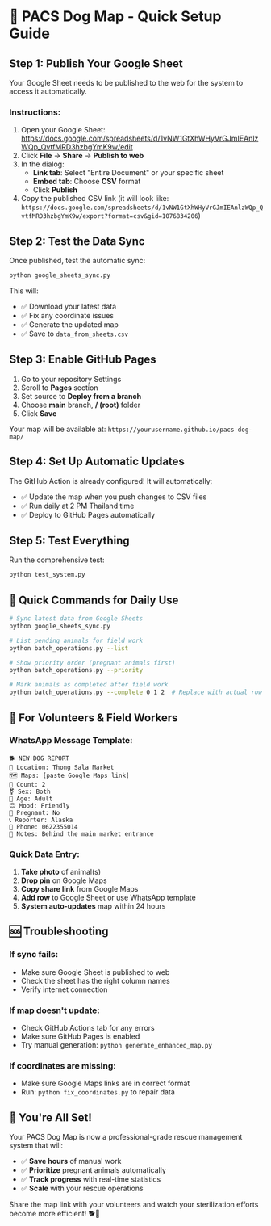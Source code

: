 # 🚀 PACS Dog Map - Quick Setup Guide

## Step 1: Publish Your Google Sheet

Your Google Sheet needs to be published to the web for the system to access it automatically.

### Instructions:
1. Open your Google Sheet: https://docs.google.com/spreadsheets/d/1vNW1GtXhWHyVrGJmIEAnlzWQp_QvtfMRD3hzbgYmK9w/edit
2. Click **File** → **Share** → **Publish to web**
3. In the dialog:
   - **Link tab**: Select "Entire Document" or your specific sheet
   - **Embed tab**: Choose **CSV** format
   - Click **Publish**
4. Copy the published CSV link (it will look like: `https://docs.google.com/spreadsheets/d/1vNW1GtXhWHyVrGJmIEAnlzWQp_QvtfMRD3hzbgYmK9w/export?format=csv&gid=1076834206`)

## Step 2: Test the Data Sync

Once published, test the automatic sync:

```bash
python google_sheets_sync.py
```

This will:
- ✅ Download your latest data
- ✅ Fix any coordinate issues
- ✅ Generate the updated map
- ✅ Save to `data_from_sheets.csv`

## Step 3: Enable GitHub Pages

1. Go to your repository Settings
2. Scroll to **Pages** section
3. Set source to **Deploy from a branch**
4. Choose **main** branch, **/ (root)** folder
5. Click **Save**

Your map will be available at: `https://yourusername.github.io/pacs-dog-map/`

## Step 4: Set Up Automatic Updates

The GitHub Action is already configured! It will automatically:
- ✅ Update the map when you push changes to CSV files
- ✅ Run daily at 2 PM Thailand time
- ✅ Deploy to GitHub Pages automatically

## Step 5: Test Everything

Run the comprehensive test:

```bash
python test_system.py
```

## 🎯 Quick Commands for Daily Use

```bash
# Sync latest data from Google Sheets
python google_sheets_sync.py

# List pending animals for field work
python batch_operations.py --list

# Show priority order (pregnant animals first)
python batch_operations.py --priority

# Mark animals as completed after field work
python batch_operations.py --complete 0 1 2  # Replace with actual row IDs
```

## 📱 For Volunteers & Field Workers

### WhatsApp Message Template:
```
🐕 NEW DOG REPORT
📍 Location: Thong Sala Market
🗺️ Maps: [paste Google Maps link]
🔢 Count: 2
⚧ Sex: Both
🎂 Age: Adult
😊 Mood: Friendly
🤰 Pregnant: No
📞 Reporter: Alaska
📱 Phone: 0622355014
💬 Notes: Behind the main market entrance
```

### Quick Data Entry:
1. **Take photo** of animal(s)
2. **Drop pin** on Google Maps
3. **Copy share link** from Google Maps
4. **Add row** to Google Sheet or use WhatsApp template
5. **System auto-updates** map within 24 hours

## 🆘 Troubleshooting

### If sync fails:
- Make sure Google Sheet is published to web
- Check the sheet has the right column names
- Verify internet connection

### If map doesn't update:
- Check GitHub Actions tab for any errors
- Make sure GitHub Pages is enabled
- Try manual generation: `python generate_enhanced_map.py`

### If coordinates are missing:
- Make sure Google Maps links are in correct format
- Run: `python fix_coordinates.py` to repair data

## 🎉 You're All Set!

Your PACS Dog Map is now a professional-grade rescue management system that will:
- ✅ **Save hours** of manual work
- ✅ **Prioritize** pregnant animals automatically  
- ✅ **Track progress** with real-time statistics
- ✅ **Scale** with your rescue operations

Share the map link with your volunteers and watch your sterilization efforts become more efficient! 🐕💙